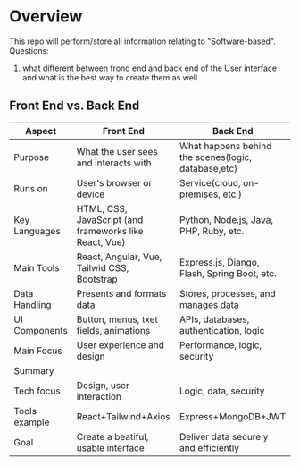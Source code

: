 # Overview
This repo will perform/store all information relating to "Software-based".
Questions:
1. what different between frond end and back end of the User interface and what is the best way to create them as well

## Front End vs. Back End
|Aspect|Front End| Back End|
|--|--|--|
|Purpose|What the user sees and interacts with|What happens behind the scenes(logic, database,etc)|
|Runs on|User's browser or device|Service(cloud, on-premises, etc.)|
|Key Languages|HTML, CSS, JavaScript (and frameworks like React, Vue)|Python, Node.js, Java, PHP, Ruby, etc.|
|Main Tools|React, Angular, Vue, Tailwid CSS, Bootstrap|Express.js, Diango, Flash, Spring Boot, etc.|
|Data Handling|Presents and formats data|Stores, processes, and manages data|
|UI Components|Button, menus, txet fields, animations|APIs, databases, authentication, logic|
|Main Focus|User experience and design|Performance, logic, security|
|Summary|
|Tech focus|Design, user interaction|Logic, data, security|
|Tools example|React+Tailwind+Axios|Express+MongoDB+JWT
|Goal|Create a beatiful, usable interface|Deliver data securely and efficiently

##
